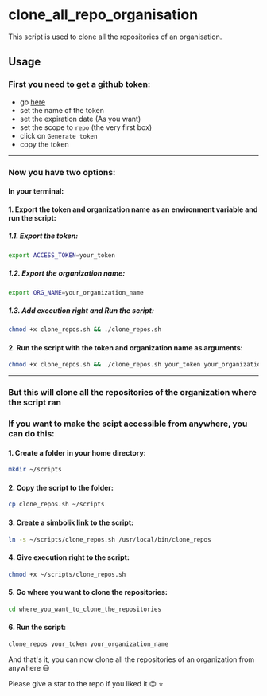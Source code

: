 # clone_all_repo_organisation
This script is used to clone all the repositories of an organisation.

## Usage
### First you need to get a github token:

- go [here](https://github.com/settings/tokens/new)
- set the name of the token
- set the expiration date (As you want)
- set the scope to `repo` (the very first box)
- click on `Generate token`
- copy the token

---

### Now you have two options:

#### In your terminal:

#### 1. Export the token and organization name as an environment variable and run the script:

##### 1.1. Export the token:

```bash
export ACCESS_TOKEN=your_token
```

##### 1.2. Export the organization name:

```bash
export ORG_NAME=your_organization_name
```

##### 1.3. Add execution right and Run the script:

```bash
chmod +x clone_repos.sh && ./clone_repos.sh
```

#### 2. Run the script with the token and organization name as arguments:

```bash
chmod +x clone_repos.sh && ./clone_repos.sh your_token your_organization_name
```

---



### But this will clone all the repositories of the organization where the script ran
### If you want to make the scipt accessible from anywhere, you can do this:

#### 1. Create a folder in your home directory:

```bash
mkdir ~/scripts
```

#### 2. Copy the script to the folder:

```bash
cp clone_repos.sh ~/scripts
```

#### 3. Create a simbolik link to the script:

```bash
ln -s ~/scripts/clone_repos.sh /usr/local/bin/clone_repos
```

#### 4. Give execution right to the script:

```bash
chmod +x ~/scripts/clone_repos.sh
```

#### 5. Go where you want to clone the repositories:

```bash
cd where_you_want_to_clone_the_repositories
```

#### 6. Run the script:

```bash
clone_repos your_token your_organization_name
```


And that's it, you can now clone all the repositories of an organization from anywhere 😃

Please give a star to the repo if you liked it 😊 ⭐️